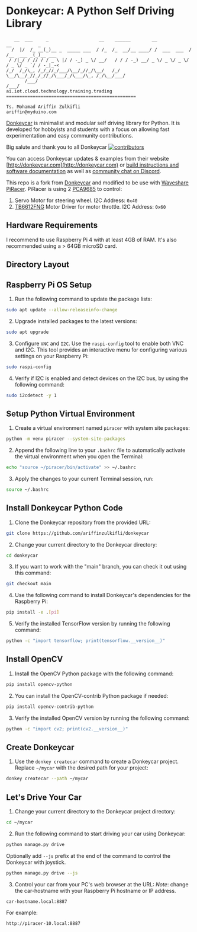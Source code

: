 # Donkeycar: A Python Self Driving Library
```
   __  ___     _                   __    ______        __             __          _       
  /  |/  /_ __(_)__ _  _____ ___  / /_  /_  __/__ ____/ /  ___  ___  / /__  ___ _(_)__ ___
 / /|_/ / // / / _ \ |/ / -_) _ \/ __/   / / / -_) __/ _ \/ _ \/ _ \/ / _ \/ _ `/ / -_|_-<
/_/  /_/\_, /_/_//_/___/\__/_//_/\__/   /_/  \__/\__/_//_/_//_/\___/_/\___/\_, /_/\__/___/
       /___/                                                              /___/           
ai.iot.cloud.technology.training.trading =================================================

Ts. Mohamad Ariffin Zulkifli
ariffin@myduino.com
```
[Donkeycar](https://github.com/autorope/donkeycar) is minimalist and modular self driving library for Python. It is developed for hobbyists and students with a focus on allowing fast experimentation and easy community contributions.

Big salute and thank you to all Donkeycar [![contributors](https://img.shields.io/github/contributors/autorope/donkeycar)](#contributors-)

You can access Donkeycar updates & examples from their website [http://donkeycar.com](http://donkeycar.com) or [build instructions and software documentation](http://docs.donkeycar.com) as well as [community chat on Discord](https://discord.gg/PN6kFeA).

This repo is a fork from [Donkeycar](https://github.com/autorope/donkeycar) and modified to be use with [Waveshare PiRacer](https://www.waveshare.com/piracer-ai-kit.htm). PiRacer is using 2 [PCA9685](https://www.nxp.com/products/power-management/lighting-driver-and-controller-ics/led-controllers/16-channel-12-bit-pwm-fm-plus-ic-bus-led-controller:PCA9685) to control:
1. Servo Motor for steering wheel. I2C Address: `0x40`
2. [TB6612FNG](https://www.digikey.com/en/products/detail/toshiba-semiconductor-and-storage/TB6612FNG-C-8-EL/1730070) Motor Driver for motor throttle. I2C Address: `0x60`

## Hardware Requirements

I recommend to use Raspberry Pi 4 with at least 4GB of RAM. It's also recommended using a > 64GB microSD card.

## Directory Layout

## Raspberry Pi OS Setup
1. Run the following command to update the package lists:
```bash
sudo apt update --allow-releaseinfo-change
```

2. Upgrade installed packages to the latest versions:
```bash
sudo apt upgrade
```

3. Configure `VNC` and `I2C`. Use the `raspi-config` tool to enable both VNC and I2C. This tool provides an interactive menu for configuring various settings on your Raspberry Pi:
```bash
sudo raspi-config
```

4. Verify if I2C is enabled and detect devices on the I2C bus, by using the following command:
```bash
sudo i2cdetect -y 1
```

## Setup Python Virtual Environment
1. Create a virtual environment named `piracer` with system site packages:
```bash
python -m venv piracer --system-site-packages
```

2. Append the following line to your `.bashrc` file to automatically activate the virtual environment when you open the Terminal:
```bash
echo "source ~/piracer/bin/activate" >> ~/.bashrc
```

3. Apply the changes to your current Terminal session, run:
```bash
source ~/.bashrc
```

## Install Donkeycar Python Code
1. Clone the Donkeycar repository from the provided URL:
```bash
git clone https://github.com/ariffinzulkifli/donkeycar
```

2. Change your current directory to the Donkeycar directory:
```bash
cd donkeycar
```

3. If you want to work with the "main" branch, you can check it out using this command:
```bash
git checkout main
```

4. Use the following command to install Donkeycar's dependencies for the Raspberry Pi:
```bash
pip install -e .[pi]
```

5. Verify the installed TensorFlow version by running the following command:
```bash
python -c "import tensorflow; print(tensorflow.__version__)"
```

## Install OpenCV

1. Install the OpenCV Python package with the following command:
```bash
pip install opencv-python
```

2. You can install the OpenCV-contrib Python package if needed:
```bash
pip install opencv-contrib-python
```

3. Verify the installed OpenCV version by running the following command:
```bash
python -c "import cv2; print(cv2.__version__)"
```

## Create Donkeycar

1. Use the `donkey createcar` command to create a Donkeycar project. Replace `~/mycar` with the desired path for your project:
```bash
donkey createcar --path ~/mycar
```

## Let's Drive Your Car

1. Change your current directory to the Donkeycar project directory:
```bash
cd ~/mycar
```

2. Run the following command to start driving your car using Donkeycar:
```bash
python manage.py drive
```
Optionally add `--js` prefix at the end of the command to control the Donkeycar with joystick.
```bash
python manage.py drive --js
```

3. Control your car from your PC's web browser at the URL:
*Note*: change the car-hostname with your Raspberry Pi hostname or IP address.
```
car-hostname.local:8887
```

For example:
```
http://piracer-10.local:8887
```